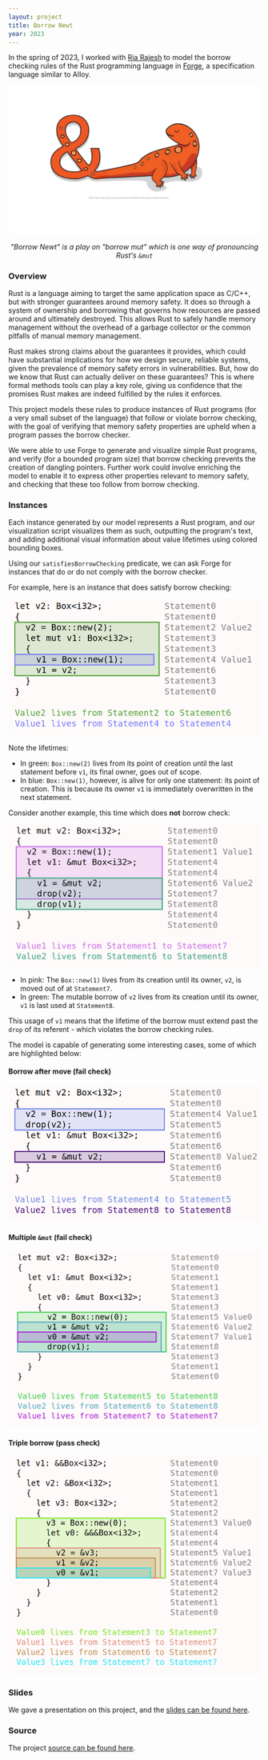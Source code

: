 ```yaml
---
layout: project
title: Borrow Newt
year: 2023
---
```


In the spring of 2023, I worked with [Ria Rajesh](https://github.com/rrajesh1) to model the borrow checking rules of the Rust programming language in [Forge](https://github.com/tnelson/forge), a specification language similar to Alloy.

![](https://raw.githubusercontent.com/thomascastleman/borrow-newt/main/images/borrow-newt.png)

<center><i>"Borrow Newt" is a play on "borrow mut" which is one way of pronouncing Rust's <code>&mut</code></i></center>

### Overview

Rust is a language aiming to target the same application space as C/C++, but with stronger guarantees around memory safety. It does so through a system of ownership and borrowing that governs how resources are passed around and ultimately destroyed. This allows Rust to safely handle memory management without the overhead of a garbage collector or the common pitfalls of manual memory management.

Rust makes strong claims about the guarantees it provides, which could have substantial implications for how we design secure, reliable systems, given the prevalence of memory safety errors in vulnerabilities. But, how do we know that Rust can actually deliver on these guarantees? This is where formal methods tools can play a key role, giving us confidence that the promises Rust makes are indeed fulfilled by the rules it enforces.

This project models these rules to produce instances of Rust programs (for a very small subset of the language) that follow or violate borrow checking, with the goal of verifying that memory safety properties are upheld when a program passes the borrow checker.

We were able to use Forge to generate and visualize simple Rust programs, and verify (for a bounded program size) that borrow checking prevents the creation of dangling pointers. Further work could involve enriching the model to enable it to express other properties relevant to memory safety, and checking that these too follow from borrow checking.

### Instances

Each instance generated by our model represents a Rust program, and our visualization script visualizes them as such, outputting the program's text, and adding additional visual information about value lifetimes using colored bounding boxes.

Using our `satisfiesBorrowChecking` predicate, we can ask Forge for instances that do or do not comply with the borrow checker.

For example, here is an instance that does satisfy borrow checking:

![Value is overwritten](./owned-value-overwritten.png)

Note the lifetimes:

- In green: `Box::new(2)` lives from its point of creation until the last statement before `v1`, its final owner, goes out of scope.
- In blue: `Box::new(1)`, however, is alive for only one statement: its point of creation. This is because its owner `v1` is immediately overwritten in the next statement.

Consider another example, this time which does **not** borrow check:

![Dangling pointer](./dangling-pointer.png)

- In pink: The `Box::new(1)` lives from its creation until its owner, `v2`, is moved out of at `Statement7`.
- In green: The mutable borrow of `v2` lives from its creation until its owner, `v1` is last used at `Statement8`.

This usage of `v1` means that the lifetime of the borrow must extend past the `drop` of its referent - which violates the borrow checking rules.

The model is capable of generating some interesting cases, some of which are highlighted below:

#### Borrow after move (fail check)

![Borrow after move](./borrow-after-move.png)

#### Multiple `&mut` (fail check)

![Multiple mutable borrows](./multiple-borrow-mut.png)

#### Triple borrow (pass check)

![Triple borrow](./triple-borrow.png)

### Slides

We gave a presentation on this project, and the [slides can be found here](https://docs.google.com/presentation/d/1Sz-_Ias1T34SvCHiLJUqqhaeBTJoHgM6/edit?usp=sharing&ouid=116702307498430542249&rtpof=true&sd=true).

### Source

The project [source can be found here](https://github.com/thomascastleman/borrow-newt).
